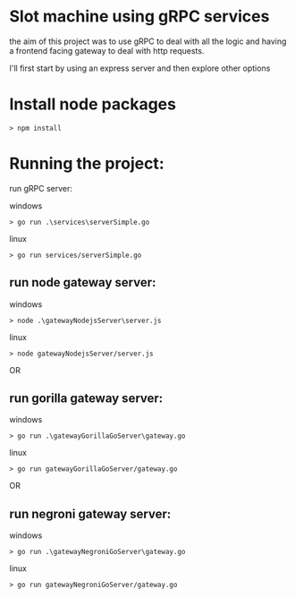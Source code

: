 # Slot machine using gRPC services

the aim of this project was to use gRPC to deal with all the logic and having a frontend facing gateway to deal with http requests.

I'll first start by using an express server and then explore other options

# Install node packages

    > npm install 

# Running the project:
run gRPC server:

windows

    > go run .\services\serverSimple.go 

linux

    > go run services/serverSimple.go 

## run node gateway server:
windows

    > node .\gatewayNodejsServer\server.js 

linux

    > node gatewayNodejsServer/server.js 


OR 

## run gorilla gateway server:

windows

    > go run .\gatewayGorillaGoServer\gateway.go
    
linux

    > go run gatewayGorillaGoServer/gateway.go
OR 

## run negroni gateway server:

windows

    > go run .\gatewayNegroniGoServer\gateway.go
    
linux

    > go run gatewayNegroniGoServer/gateway.go
